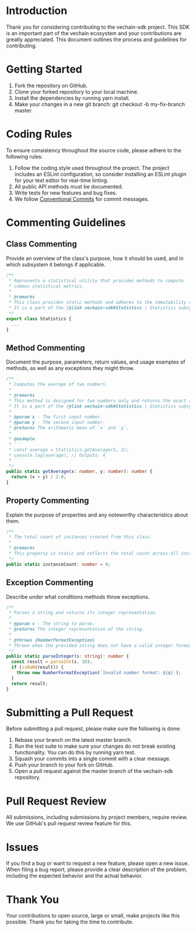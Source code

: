 # Introduction

Thank you for considering contributing to the vechain-sdk project. This SDK is an important part of the vechain ecosystem and your contributions are greatly appreciated. This document outlines the process and guidelines for contributing.

# Getting Started

1. Fork the repository on GitHub.
2. Clone your forked repository to your local machine.
3. Install the dependencies by running yarn install.
4. Make your changes in a new git branch: git checkout -b my-fix-branch master.

# Coding Rules

To ensure consistency throughout the source code, please adhere to the following rules:

1. Follow the coding style used throughout the project. The project includes an ESLint configuration, so consider installing an ESLint plugin for your text editor for real-time linting.
2. All public API methods must be documented.
3. Write tests for new features and bug fixes.
4. We follow [Conventional Commits](https://www.conventionalcommits.org/en/v1.0.0/) for commit messages.

# Commenting Guidelines

## Class Commenting
Provide an overview of the class's purpose, how it should be used, and in which subsystem it belongs if applicable.
```typescript
/**
 * Represents a statistical utility that provides methods to compute 
 * common statistical metrics.
 *
 * @remarks
 * This class provides static methods and adheres to the immutability and statelessness principles. 
 * It is a part of the {@link vechain-sdk#Statistics | Statistics subsystem}.
 */
export class Statistics {
  ...
}
```

## Method Commenting
Document the purpose, parameters, return values, and usage examples of methods, as well as any exceptions they might throw.
```typescript
/**
 * Computes the average of two numbers.
 *
 * @remarks
 * This method is designed for two numbers only and returns the exact arithmetic mean.
 * It is a part of the {@link vechain-sdk#Statistics | Statistics subsystem}.
 *
 * @param x - The first input number.
 * @param y - The second input number.
 * @returns The arithmetic mean of `x` and `y`.
 *
 * @example
 * ```
 * const average = Statistics.getAverage(5, 3); 
 * console.log(average); // Outputs: 4
 * ```
 */
public static getAverage(x: number, y: number): number {
  return (x + y) / 2.0;
}
```

## Property Commenting
Explain the purpose of properties and any noteworthy characteristics about them.
```typescript
/**
 * The total count of instances created from this class.
 * 
 * @remarks
 * This property is static and reflects the total count across all instances.
 */
public static instanceCount: number = 0;
```

## Exception Commenting
Describe under what conditions methods throw exceptions.
```typescript
/**
 * Parses a string and returns its integer representation.
 * 
 * @param s - The string to parse.
 * @returns The integer representation of the string.
 * 
 * @throws {NumberFormatException}
 * Thrown when the provided string does not have a valid integer format.
 */
public static parseInteger(s: string): number {
  const result = parseInt(s, 10);
  if (isNaN(result)) {
    throw new NumberFormatException(`Invalid number format: ${s}`);
  }
  return result;
}
```

# Submitting a Pull Request

Before submitting a pull request, please make sure the following is done:

1. Rebase your branch on the latest master branch.
2. Run the test suite to make sure your changes do not break existing functionality. You can do this by running yarn test.
3. Squash your commits into a single commit with a clear message.
4. Push your branch to your fork on GitHub.
5. Open a pull request against the master branch of the vechain-sdk repository.

# Pull Request Review

All submissions, including submissions by project members, require review. We use GitHub's pull request review feature for this.

# Issues

If you find a bug or want to request a new feature, please open a new issue. When filing a bug report, please provide a clear description of the problem, including the expected behavior and the actual behavior.

# Thank You

Your contributions to open source, large or small, make projects like this possible. Thank you for taking the time to contribute.